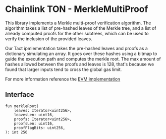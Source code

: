 # Chainlink TON -  MerkleMultiProof

This library implements a Merkle multi-proof verification algorithm. The algorithm takes a list of pre-hashed leaves of the Merkle tree, and a list of already computed proofs for the other subtrees, which can be used to verify the inclusion of the provided leaves.

Our Tact ipmlementation takes the pre-hashed leaves and proofs as a dictionary simulating an array. It goes over these hashes using a bitmap to guide the execution path and computes the merkle root. The max amount of hashes allowed between the proofs and leaves is 128, that's because we found that larger inputs tend to cross the global gas limit.

For more information reference the [EVM implementation](https://github.com/smartcontractkit/chainlink-ccip/blob/main/chains/evm/contracts/libraries/MerkleMultiProof.sol)

## Interface

```tolk
fun merkleRoot(
    leaves: Iterator<uint256>,
    leavesLen: uint16,
    proofs: Iterator<uint256>,
    proofsLen: uint16,
    proofFlagBits: uint256,
): int 256
```
